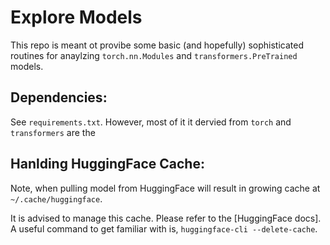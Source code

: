 # Explore Models
This repo is meant ot provibe some basic (and hopefully) sophisticated 
routines for anaylzing `torch.nn.Modules` and `transformers.PreTrained`
models.


## Dependencies: 
See `requirements.txt`. However, most of it it dervied from `torch` and `transformers` are the 

## Hanlding HuggingFace Cache: 
Note, when pulling model from HuggingFace will result in growing cache at `~/.cache/huggingface`. 

It is advised to manage this cache. Please refer to the [HuggingFace docs]. A useful command 
to get familiar with is, `huggingface-cli --delete-cache`.  

